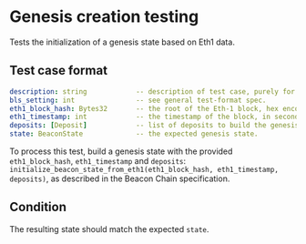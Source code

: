 # Genesis creation testing

Tests the initialization of a genesis state based on Eth1 data.

## Test case format

```yaml
description: string            -- description of test case, purely for debugging purposes
bls_setting: int               -- see general test-format spec.
eth1_block_hash: Bytes32       -- the root of the Eth-1 block, hex encoded, with prefix 0x
eth1_timestamp: int            -- the timestamp of the block, in seconds.
deposits: [Deposit]            -- list of deposits to build the genesis state with
state: BeaconState             -- the expected genesis state.
```

To process this test, build a genesis state with the provided `eth1_block_hash`, `eth1_timestamp` and `deposits`:
`initialize_beacon_state_from_eth1(eth1_block_hash, eth1_timestamp, deposits)`,
 as described in the Beacon Chain specification.

## Condition

The resulting state should match the expected `state`.
